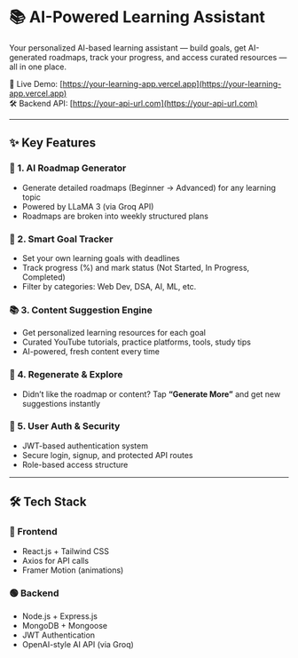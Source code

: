 # 📚 AI-Powered Learning Assistant

Your personalized AI-based learning assistant — build goals, get AI-generated roadmaps, track your progress, and access curated resources — all in one place.

🚀 Live Demo: [https://your-learning-app.vercel.app](https://your-learning-app.vercel.app)  
🛠️ Backend API: [https://your-api-url.com](https://your-api-url.com)

---

## ✨ Key Features

### 🧠 1. AI Roadmap Generator
- Generate detailed roadmaps (Beginner → Advanced) for any learning topic
- Powered by LLaMA 3 (via Groq API)
- Roadmaps are broken into weekly structured plans

### 🎯 2. Smart Goal Tracker
- Set your own learning goals with deadlines
- Track progress (%) and mark status (Not Started, In Progress, Completed)
- Filter by categories: Web Dev, DSA, AI, ML, etc.

### 📚 3. Content Suggestion Engine
- Get personalized learning resources for each goal
- Curated YouTube tutorials, practice platforms, tools, study tips
- AI-powered, fresh content every time

### 🔁 4. Regenerate & Explore
- Didn’t like the roadmap or content? Tap **“Generate More”** and get new suggestions instantly

### 🔐 5. User Auth & Security
- JWT-based authentication system
- Secure login, signup, and protected API routes
- Role-based access structure

---

## 🛠️ Tech Stack

### 🔵 Frontend
- React.js + Tailwind CSS
- Axios for API calls
- Framer Motion (animations)

### 🟢 Backend
- Node.js + Express.js
- MongoDB + Mongoose
- JWT Authentication
- OpenAI-style AI API (via Groq)



